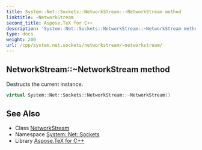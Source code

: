 ```yaml
---
title: System::Net::Sockets::NetworkStream::~NetworkStream method
linktitle: ~NetworkStream
second_title: Aspose.TeX for C++
description: 'System::Net::Sockets::NetworkStream::~NetworkStream method. Destructs the current instance in C++.'
type: docs
weight: 200
url: /cpp/system.net.sockets/networkstream/~networkstream/
---
```

## NetworkStream::~NetworkStream method


Destructs the current instance.

```cpp
virtual System::Net::Sockets::NetworkStream::~NetworkStream()
```

## See Also

* Class [NetworkStream](../)
* Namespace [System::Net::Sockets](../../)
* Library [Aspose.TeX for C++](../../../)
